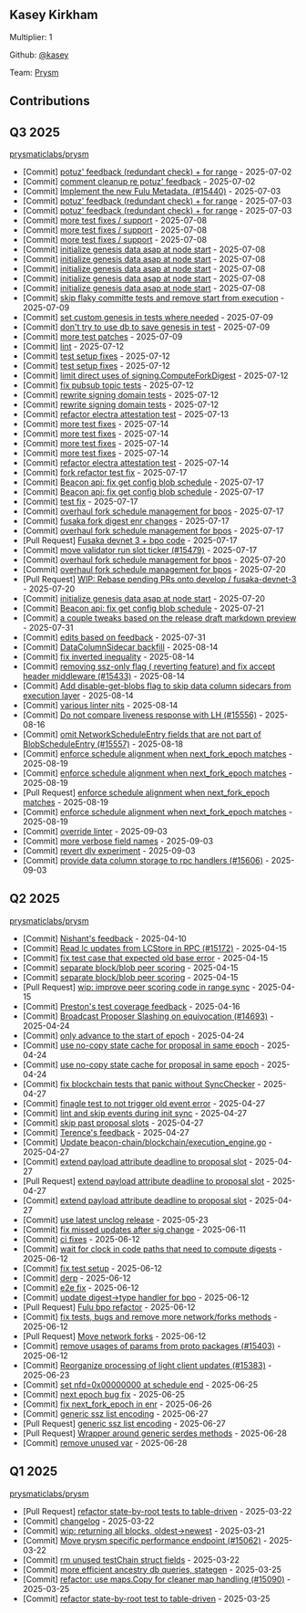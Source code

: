 
## Kasey Kirkham
Multiplier: 1

Github: [@kasey](https://github.com/kasey)

Team: [Prysm](https://github.com/Prysmaticlabs/Prysm/pulls?q=author%3Akasey)

## Contributions

## Q3 2025


[prysmaticlabs/prysm](https://github.com/prysmaticlabs/prysm)
* [Commit] [potuz' feedback (redundant check) + for range](https://github.com/OffchainLabs/prysm/commit/1693245c3369669286dc8c8537ac35ac438bef55) - 2025-07-02
* [Commit] [comment cleanup re potuz' feedback](https://github.com/OffchainLabs/prysm/commit/8a87a1a8756cf42278c05c7c0f3c92b87a5c63c9) - 2025-07-02
* [Commit] [Implement the new Fulu Metadata. (#15440)](https://github.com/OffchainLabs/prysm/commit/bc7664321b477f159ad92559ddfb9de62e95d718) - 2025-07-03
* [Commit] [potuz' feedback (redundant check) + for range](https://github.com/OffchainLabs/prysm/commit/b51b06bba857013ab7a7bf3f38a5f3b91ac8b2ba) - 2025-07-03
* [Commit] [potuz' feedback (redundant check) + for range](https://github.com/OffchainLabs/prysm/commit/ba7d971d8da8281e12f5f8eb2e9b07945b655b68) - 2025-07-03
* [Commit] [more test fixes / support](https://github.com/OffchainLabs/prysm/commit/c282e9d8b8a2bba7cdc29120db57aec94ac02983) - 2025-07-08
* [Commit] [more test fixes / support](https://github.com/OffchainLabs/prysm/commit/00b6a873d905a988bb626f42019adf3dc316374f) - 2025-07-08
* [Commit] [more test fixes / support](https://github.com/OffchainLabs/prysm/commit/870f5e735d121e1e6b15c6fcc0f09fd449375def) - 2025-07-08
* [Commit] [initialize genesis data asap at node start](https://github.com/OffchainLabs/prysm/commit/f8ff79fa74b087147489734f7e1697ad4fb8246f) - 2025-07-08
* [Commit] [initialize genesis data asap at node start](https://github.com/OffchainLabs/prysm/commit/3956450e13a46243110e9e26f197c0cf4aa29af5) - 2025-07-08
* [Commit] [initialize genesis data asap at node start](https://github.com/OffchainLabs/prysm/commit/096d5f8863ceda21aacb49ae9ae4caf27bbcb86e) - 2025-07-08
* [Commit] [initialize genesis data asap at node start](https://github.com/OffchainLabs/prysm/commit/dc76f32a711931a86b65166da5aea42ef6600efe) - 2025-07-08
* [Commit] [initialize genesis data asap at node start](https://github.com/OffchainLabs/prysm/commit/1e7827c739adf62fa2761e6abee9b21680061b27) - 2025-07-08
* [Commit] [skip flaky committe tests and remove start from execution](https://github.com/OffchainLabs/prysm/commit/b71d49e042a714c0901b02553dfefd3f8e0837b2) - 2025-07-09
* [Commit] [set custom genesis in tests where needed](https://github.com/OffchainLabs/prysm/commit/792c259b19b9966f1897a70a1fa4a64b8353f05a) - 2025-07-09
* [Commit] [don't try to use db to save genesis in test](https://github.com/OffchainLabs/prysm/commit/0e4a1b6f405d0f16de37a5847d6b37e43dafa1ef) - 2025-07-09
* [Commit] [more test patches](https://github.com/OffchainLabs/prysm/commit/82aa67415e044373b148abe847a24918bb10b0a6) - 2025-07-09
* [Commit] [lint](https://github.com/OffchainLabs/prysm/commit/0d957ee530d72fd7d18e41b69612d60c7b20bcfd) - 2025-07-12
* [Commit] [test setup fixes](https://github.com/OffchainLabs/prysm/commit/529dbb88cc0e443abe93c230a7644dd11f5be0d6) - 2025-07-12
* [Commit] [test setup fixes](https://github.com/OffchainLabs/prysm/commit/580f97265eb4695a5726d64586e2da8b85548c92) - 2025-07-12
* [Commit] [limit direct uses of signing.ComputeForkDigest](https://github.com/OffchainLabs/prysm/commit/528d644cb01fddfe7c2215b3d9dca27ca6decd19) - 2025-07-12
* [Commit] [fix pubsub topic tests](https://github.com/OffchainLabs/prysm/commit/17bb8d1c4d244821f046b812724dba64f1d271dc) - 2025-07-12
* [Commit] [rewrite signing domain tests](https://github.com/OffchainLabs/prysm/commit/a6dd9f2311b5110e789ad3546be4a2b9914b0614) - 2025-07-12
* [Commit] [rewrite signing domain tests](https://github.com/OffchainLabs/prysm/commit/74283d5bb7079ef895efb9b78af918deb101da6b) - 2025-07-12
* [Commit] [refactor electra attestation test](https://github.com/OffchainLabs/prysm/commit/fa858833888e5b392959018de1f19be916cf52e2) - 2025-07-13
* [Commit] [more test fixes](https://github.com/OffchainLabs/prysm/commit/0e7d2d07fd8f379f6410b6b8bfa150a2d58a3b37) - 2025-07-14
* [Commit] [more test fixes](https://github.com/OffchainLabs/prysm/commit/2ef2e6b95456253cb264444774fdd31fb46e5dbd) - 2025-07-14
* [Commit] [more test fixes](https://github.com/OffchainLabs/prysm/commit/538e44d8861dd9dfcff3b3db2025a0c3ecd4d2d0) - 2025-07-14
* [Commit] [more test fixes](https://github.com/OffchainLabs/prysm/commit/b11cc6e0112132e00da2aa99e3376eaf9fcf60f2) - 2025-07-14
* [Commit] [refactor electra attestation test](https://github.com/OffchainLabs/prysm/commit/fcff9b535adb8c9f77c68b2d67f35a8e0002421e) - 2025-07-14
* [Commit] [fork refactor test fix](https://github.com/OffchainLabs/prysm/commit/9d8e00ebd45a92982c28de4ab42abd5ed944135e) - 2025-07-17
* [Commit] [Beacon api: fix get config blob schedule](https://github.com/OffchainLabs/prysm/commit/cfbb24514a7bf1f333156d84dda6be07638a511e) - 2025-07-17
* [Commit] [Beacon api: fix get config blob schedule](https://github.com/OffchainLabs/prysm/commit/17432845f2b74d4776c1a947714a9f1d411d1ada) - 2025-07-17
* [Commit] [test fix](https://github.com/OffchainLabs/prysm/commit/06b350ce7c3451b38fc9af434bdd2ac65e7c47ee) - 2025-07-17
* [Commit] [overhaul fork schedule management for bpos](https://github.com/OffchainLabs/prysm/commit/0ff0f4855433873f29b3fc43f1d87941880b33a9) - 2025-07-17
* [Commit] [fusaka fork digest enr changes](https://github.com/OffchainLabs/prysm/commit/e727f7a029d5443ef13f01fe7b7e0f7774a8f330) - 2025-07-17
* [Commit] [overhaul fork schedule management for bpos](https://github.com/OffchainLabs/prysm/commit/554e7862d9ad04d4253d9ae59300b7d1f9bf8f58) - 2025-07-17
* [Pull Request] [Fusaka devnet 3 + bpo code](https://github.com/OffchainLabs/prysm/pull/15507) - 2025-07-17
* [Commit] [move validator run slot ticker (#15479)](https://github.com/OffchainLabs/prysm/commit/78f8411ad22d8bc792242bf2fc897eaacc97607e) - 2025-07-17
* [Commit] [overhaul fork schedule management for bpos](https://github.com/OffchainLabs/prysm/commit/a680e9d2a0f0c038afea6bc60e42ef89c4811ff8) - 2025-07-20
* [Commit] [overhaul fork schedule management for bpos](https://github.com/OffchainLabs/prysm/commit/44f8d455395b410bd523c82dbe65d1e46a8ea431) - 2025-07-20
* [Pull Request] [WIP: Rebase pending PRs onto develop / fusaka-devnet-3](https://github.com/OffchainLabs/prysm/pull/15512) - 2025-07-20
* [Commit] [initialize genesis data asap at node start](https://github.com/OffchainLabs/prysm/commit/2955f1c663c2529561a2ab2d3f71e3e6eb0e53d6) - 2025-07-20
* [Commit] [Beacon api: fix get config blob schedule](https://github.com/OffchainLabs/prysm/commit/e00e7232ce37cedae314d0f1262d7a8a51a545c3) - 2025-07-21
* [Commit] [a couple tweaks based on the release draft markdown preview](https://github.com/OffchainLabs/prysm/commit/d9363050cb120ae80a39519e8d624d299a4b856d) - 2025-07-31
* [Commit] [edits based on feedback](https://github.com/OffchainLabs/prysm/commit/29a6c4239ef78e35723703e6c6650adab620be8a) - 2025-07-31
* [Commit] [DataColumnSidecar backfill](https://github.com/OffchainLabs/prysm/commit/e3f9617ecf554056f42cefee9bf157cb0e591909) - 2025-08-14
* [Commit] [fix inverted inequality](https://github.com/OffchainLabs/prysm/commit/8634cee11c40402f4ff0e508e6b1332ff704b2f6) - 2025-08-14
* [Commit] [removing ssz-only flag ( reverting feature) and fix accept header middleware (#15433)](https://github.com/OffchainLabs/prysm/commit/77958022e7a6af74196855f053498d4a7172ea78) - 2025-08-14
* [Commit] [Add disable-get-blobs flag to skip data column sidecars from execution layer](https://github.com/OffchainLabs/prysm/commit/cdd44dd0b4cd142b08c6be0a21e59a307909cb04) - 2025-08-14
* [Commit] [various linter nits](https://github.com/OffchainLabs/prysm/commit/532bd0262f228d710499f6684fafab9396328cd7) - 2025-08-14
* [Commit] [Do not compare liveness response with LH (#15556)](https://github.com/OffchainLabs/prysm/commit/f3300217858b0c6400fc63073dce3a9c88c84643) - 2025-08-16
* [Commit] [omit NetworkScheduleEntry fields that are not part of BlobScheduleEntry (#15557)](https://github.com/OffchainLabs/prysm/commit/26cec9d9c7a6cc5e8d9f308964030f9c87120fcb) - 2025-08-18
* [Commit] [enforce schedule alignment when next_fork_epoch matches](https://github.com/OffchainLabs/prysm/commit/60f2c4e50f9dc99457e491707fafd21e9fe024a3) - 2025-08-19
* [Commit] [enforce schedule alignment when next_fork_epoch matches](https://github.com/OffchainLabs/prysm/commit/6293381d8eb73b70740a307be0eef75ff1f581ae) - 2025-08-19
* [Pull Request] [enforce schedule alignment when next_fork_epoch matches](https://github.com/OffchainLabs/prysm/pull/15604) - 2025-08-19
* [Commit] [enforce schedule alignment when next_fork_epoch matches](https://github.com/OffchainLabs/prysm/commit/0f588c0a0521eed686911719371da58b3c35d57f) - 2025-08-19
* [Commit] [override linter](https://github.com/OffchainLabs/prysm/commit/d222b02b91f6d077939379b7abd8773e4f96326f) - 2025-09-03
* [Commit] [more verbose field names](https://github.com/OffchainLabs/prysm/commit/09634d2eb5453a4393642f116729d6fa7936705d) - 2025-09-03
* [Commit] [revert dlv experiment](https://github.com/OffchainLabs/prysm/commit/ccee2e4df41a78f81f5636d43f57607f1a1a2e06) - 2025-09-03
* [Commit] [provide data column storage to rpc handlers (#15606)](https://github.com/OffchainLabs/prysm/commit/08fb3812b7aac4cd68fb66793ec266ee099fd5c1) - 2025-09-03
## Q2 2025


[prysmaticlabs/prysm](https://github.com/prysmaticlabs/prysm)
* [Commit] [Nishant's feedback](https://github.com/OffchainLabs/prysm/commit/7b96c5b23c2df7f36c0afde571b3a0a73a9051e4) - 2025-04-10
* [Commit] [Read lc updates from LCStore in RPC (#15172)](https://github.com/OffchainLabs/prysm/commit/b99399c1f11cb7f94e9b42254f2e8b0bfd2053c5) - 2025-04-15
* [Commit] [fix test case that expected old base error](https://github.com/OffchainLabs/prysm/commit/a64c476b004e3c11a70281785585c06020630471) - 2025-04-15
* [Commit] [separate block/blob peer scoring](https://github.com/OffchainLabs/prysm/commit/1aa5559786eee9e1cc15cfcdb09a141e29b3778b) - 2025-04-15
* [Commit] [separate block/blob peer scoring](https://github.com/OffchainLabs/prysm/commit/d85f05346ed6b543e1c9d8a1383d4c592b3b6c0b) - 2025-04-15
* [Pull Request] [wip: improve peer scoring code in range sync](https://github.com/OffchainLabs/prysm/pull/15173) - 2025-04-15
* [Commit] [Preston's test coverage feedback](https://github.com/OffchainLabs/prysm/commit/bfe0120ca8d39ba70ec52208a85e8a76446d9c24) - 2025-04-16
* [Commit] [Broadcast Proposer Slashing on equivocation (#14693)](https://github.com/OffchainLabs/prysm/commit/7887ebbc4a6b56f1e9c17374214adcf5995b99d7) - 2025-04-24
* [Commit] [only advance to the start of epoch](https://github.com/OffchainLabs/prysm/commit/1b8d886e36ed763fd34849fecc215d58e2b2e9b6) - 2025-04-24
* [Commit] [use no-copy state cache for proposal in same epoch](https://github.com/OffchainLabs/prysm/commit/9182eee2768d9882bb0edd5cc8be4ac415dd6965) - 2025-04-24
* [Commit] [use no-copy state cache for proposal in same epoch](https://github.com/OffchainLabs/prysm/commit/6227c5159d3e8a8c002b282aedb6949b24bdc575) - 2025-04-24
* [Commit] [fix blockchain tests that panic without SyncChecker](https://github.com/OffchainLabs/prysm/commit/377b03a225ab330d1063aab63a8b73727f0b7d12) - 2025-04-27
* [Commit] [finagle test to not trigger old event error](https://github.com/OffchainLabs/prysm/commit/50839722d9f65406c5814f5ec2426d76d69d7a21) - 2025-04-27
* [Commit] [lint and skip events during init sync](https://github.com/OffchainLabs/prysm/commit/95e1e3c1f52d72154666a84bf81bf3f7a7e74702) - 2025-04-27
* [Commit] [skip past proposal slots](https://github.com/OffchainLabs/prysm/commit/1eafcc4a1efadf688aa4b9042fc223954f4d8ff6) - 2025-04-27
* [Commit] [Terence's feedback](https://github.com/OffchainLabs/prysm/commit/4cc1edb38cb55c79dab0de6c6b51b1e53e267e9b) - 2025-04-27
* [Commit] [Update beacon-chain/blockchain/execution_engine.go](https://github.com/OffchainLabs/prysm/commit/e6a78608950e396b01f0c3bad58bc0ddd1ab78ec) - 2025-04-27
* [Commit] [extend payload attribute deadline to proposal slot](https://github.com/OffchainLabs/prysm/commit/21207e093dc6e7af50c9372adf4b82b4c8645074) - 2025-04-27
* [Pull Request] [extend payload attribute deadline to proposal slot](https://github.com/OffchainLabs/prysm/pull/15230) - 2025-04-27
* [Commit] [extend payload attribute deadline to proposal slot](https://github.com/OffchainLabs/prysm/commit/1032fb3f84eb90d5c7e19098ff30ce9fd55c9e25) - 2025-04-27
* [Commit] [use latest unclog release](https://github.com/OffchainLabs/prysm/commit/7c639a839d53950b2dedad631fdb6652ad85ec01) - 2025-05-23
* [Commit] [fix missed updates after sig change](https://github.com/OffchainLabs/prysm/commit/48dbb0b154ff3033b94267d4ac3e0096bb79392b) - 2025-06-11
* [Commit] [ci fixes](https://github.com/OffchainLabs/prysm/commit/aee1349fbfc0373d224b5fa985e3b4f3d173cbce) - 2025-06-12
* [Commit] [wait for clock in code paths that need to compute digests](https://github.com/OffchainLabs/prysm/commit/e18e1a12de11128a201173e18124eddfcefe65f7) - 2025-06-12
* [Commit] [fix test setup](https://github.com/OffchainLabs/prysm/commit/46a883fdf0e202370309aa95032bafbaab7e2475) - 2025-06-12
* [Commit] [derp](https://github.com/OffchainLabs/prysm/commit/1b01218eb929ab244b202a840c54b3093f157f23) - 2025-06-12
* [Commit] [e2e fix](https://github.com/OffchainLabs/prysm/commit/dfa945636f2d92fa39e41db5a8a70a77b2d6c3fe) - 2025-06-12
* [Commit] [update digest->type handler for bpo](https://github.com/OffchainLabs/prysm/commit/fd6c1d88c4ab4d85056436134d962c612d07bf42) - 2025-06-12
* [Pull Request] [Fulu bpo refactor](https://github.com/OffchainLabs/prysm/pull/15407) - 2025-06-12
* [Commit] [fix tests, bugs and remove more network/forks methods](https://github.com/OffchainLabs/prysm/commit/196d26465d15336295dd705e817e1fc4fb7baefc) - 2025-06-12
* [Pull Request] [Move network forks](https://github.com/OffchainLabs/prysm/pull/15406) - 2025-06-12
* [Commit] [remove usages of params from proto packages (#15403)](https://github.com/OffchainLabs/prysm/commit/d12da8cbe0bdbb0f970fc98b827292019329cdba) - 2025-06-12
* [Commit] [Reorganize processing of light client updates (#15383)](https://github.com/OffchainLabs/prysm/commit/f5a9394c77daf4950f8437fed795e17d30295397) - 2025-06-23
* [Commit] [set nfd=0x00000000 at schedule end](https://github.com/OffchainLabs/prysm/commit/38cf0e9e94908c3e5074fc01ed08e708e1197527) - 2025-06-25
* [Commit] [next epoch bug fix](https://github.com/OffchainLabs/prysm/commit/be14c4c3d162c7c021f3783aa078f323b9766a7a) - 2025-06-25
* [Commit] [fix next_fork_epoch in enr](https://github.com/OffchainLabs/prysm/commit/788af59823c11d4463b2dee63685f395ac6c6d4b) - 2025-06-26
* [Commit] [generic ssz list encoding](https://github.com/OffchainLabs/prysm/commit/1d25da229eae7810f5c3b9476e1553868a505f99) - 2025-06-27
* [Pull Request] [generic ssz list encoding](https://github.com/OffchainLabs/prysm/pull/15447) - 2025-06-27
* [Pull Request] [Wrapper around generic serdes methods](https://github.com/OffchainLabs/prysm/pull/15451) - 2025-06-28
* [Commit] [remove unused var](https://github.com/OffchainLabs/prysm/commit/7ee6985a6753810be9eb82a24c868d7c8ba4a4e1) - 2025-06-28
## Q1 2025

[prysmaticlabs/prysm](https://github.com/prysmaticlabs/prysm)
* [Pull Request] [refactor state-by-root tests to table-driven](https://github.com/prysmaticlabs/prysm/pull/15087) - 2025-03-22
* [Commit] [changelog](https://github.com/prysmaticlabs/prysm/commit/799c2d82ad247cf82869376441fd35ea01b10960) - 2025-03-22
* [Commit] [wip: returning all blocks, oldest->newest](https://github.com/prysmaticlabs/prysm/commit/bef1b409ebc4d82e942f3f9732f6b22a78f7b0c0) - 2025-03-21
* [Commit] [Move prysm specific performance endpoint (#15062)](https://github.com/prysmaticlabs/prysm/commit/9d2273c514ef8293ecf10fe1d6695ba5cb0278cc) - 2025-03-22
* [Commit] [rm unused testChain struct fields](https://github.com/prysmaticlabs/prysm/commit/ca936e121a6fd75a968b52b398d5050d986533fa) - 2025-03-22
* [Commit] [more efficient ancestry db queries, stategen](https://github.com/prysmaticlabs/prysm/commit/78a729639e74a8acbd2fa7488a7c2e5cd6545a2a) - 2025-03-25
* [Commit] [refactor: use maps.Copy for cleaner map handling (#15090)](https://github.com/prysmaticlabs/prysm/commit/2b4d8a09ff2abded7b017b0a0d938d3982ff36c8) - 2025-03-25
* [Commit] [refactor state-by-root test to table-driven](https://github.com/prysmaticlabs/prysm/commit/6e2e54d21e3d3f52ff80be90a4e8c1e9e8f8741a) - 2025-03-25
